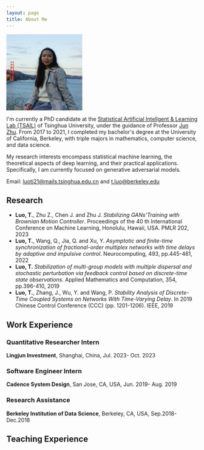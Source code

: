 ```yaml
---
layout: page
title: About Me
---
```


<img align="middle" width="200" height="200" src="photo.jpg">

I'm currently a PhD candidate at the [Statistical Artificial Intellgent & Learning Lab (TSAIL)](https://ml.cs.tsinghua.edu.cn/) of Tsinghua University, under the guidance of Professor  [Jun Zhu](https://ml.cs.tsinghua.edu.cn/~jun/index.shtml). From 2017 to 2021, I completed my bachelor's degree at the University of California, Berkeley, with triple majors in mathematics, computer science, and data science.

My research interests encompass statistical machine learning, the theoretical aspects of deep learning, and their practical applications. Specifically, I am currently focused on generative adversarial models.

Email: luotj21@mails.tsinghua.edu.cn and t.luo@berkeley.edu

## Research
- **Luo, T.**, Zhu Z., Chen J. and Zhu J. *Stabilizing GANs’Training with Brownian Motion Controller*. Proceedings of the 40
th International Conference on Machine Learning, Honolulu, Hawaii, USA. PMLR 202, 2023
- **Luo, T.**, Wang, Q., Jia, Q. and Xu, Y. *Asymptotic and finite-time synchronization of fractional-order multiplex networks with time delays by adaptive and impulsive control*. Neurocomputing, 493, pp.445-461, 2022
- **Luo, T.** *Stabilization of multi-group models with multiple dispersal and stochastic perturbation via feedback control based on discrete-time state observations*. Applied Mathematics and Computation, 354, pp.396-410, 2019
- **Luo, T.**, Zhang, J., Wu, Y. and Wang, P. *Stability Analysis of Discrete-Time Coupled Systems on Networks With Time-Varying Delay*. In 2019 Chinese Control Conference (CCC) (pp. 1201-1206). IEEE, 2019

## Work Experience 
### Quantitative Researcher Intern
**Lingjun Investment**, Shanghai, China, Jul. 2023- Oct. 2023

### Software Engineer Intern
**Cadence System Design**, San Jose, CA, USA, Jun. 2019- Aug. 2019

### Research Assistance
**Berkeley Institution of Data Science**, Berkeley, CA, USA, Sep.2018- Dec.2018


## Teaching Experience 


  
  

